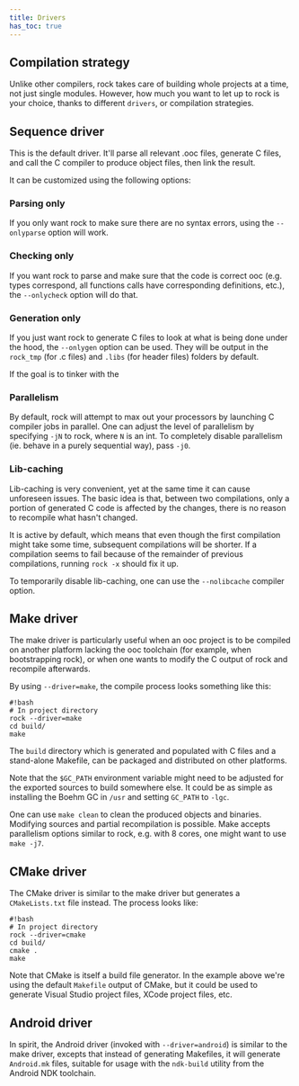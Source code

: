 ```yaml
---
title: Drivers
has_toc: true
---
```


## Compilation strategy

Unlike other compilers, rock takes care of building whole projects at
a time, not just single modules. However, how much you want to let up
to rock is your choice, thanks to different `drivers`, or compilation strategies.

## Sequence driver

This is the default driver. It'll parse all relevant .ooc files, generate
C files, and call the C compiler to produce object files, then link the result.

It can be customized using the following options:

### Parsing only

If you only want rock to make sure there are no syntax errors, using
the `--onlyparse` option will work.

### Checking only

If you want rock to parse and make sure that the code is correct ooc
(e.g. types correspond, all functions calls have corresponding definitions,
etc.), the `--onlycheck` option will do that.

### Generation only

If you just want rock to generate C files to look at what is being done
under the hood, the `--onlygen` option can be used. They will be output
in the `rock_tmp` (for .c files) and `.libs` (for header files) folders by default.

If the goal is to tinker with the 

### Parallelism

By default, rock will attempt to max out your processors by launching C
compiler jobs in parallel. One can adjust the level of parallelism by
specifying `-jN` to rock, where `N` is an int. To completely disable
parallelism (ie. behave in a purely sequential way), pass `-j0`.

### Lib-caching

Lib-caching is very convenient, yet at the same time it can cause unforeseen
issues. The basic idea is that, between two compilations, only a portion of
generated C code is affected by the changes, there is no reason to recompile
what hasn't changed.

It is active by default, which means that even though the first compilation
might take some time, subsequent compilations will be shorter. If a compilation
seems to fail because of the remainder of previous compilations, running `rock -x`
should fix it up.

To temporarily disable lib-caching, one can use the `--nolibcache` compiler
option.

## Make driver

The make driver is particularly useful when an ooc project is to be compiled
on another platform lacking the ooc toolchain (for example, when bootstrapping
rock), or when one wants to modify the C output of rock and recompile afterwards.

By using `--driver=make`, the compile process looks something like this:

    #!bash
    # In project directory
    rock --driver=make
    cd build/
    make

The `build` directory which is generated and populated with C files and a
stand-alone Makefile, can be packaged and distributed on other platforms.

Note that the `$GC_PATH` environment variable might need to be adjusted for
the exported sources to build somewhere else. It could be as simple as
installing the Boehm GC in `/usr` and setting `GC_PATH` to `-lgc`.

One can use `make clean` to clean the produced objects and binaries. Modifying
sources and partial recompilation is possible. Make accepts parallelism options
similar to rock, e.g. with 8 cores, one might want to use `make -j7`.

## CMake driver

The CMake driver is similar to the make driver but generates a `CMakeLists.txt`
file instead. The process looks like:

    #!bash
    # In project directory
    rock --driver=cmake
    cd build/
    cmake .
    make

Note that CMake is itself a build file generator. In the example above we're
using the default `Makefile` output of CMake, but it could be used to generate
Visual Studio project files, XCode project files, etc.

## Android driver

In spirit, the Android driver (invoked with `--driver=android`) is similar to
the make driver, excepts that instead of generating Makefiles, it will generate
`Android.mk` files, suitable for usage with the `ndk-build` utility from the
Android NDK toolchain.


